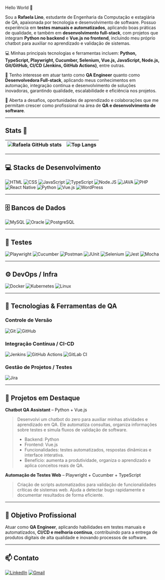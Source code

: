 Hello World 👋

Sou a **Rafaela Lino**, estudante de Engenharia da Computação e estagiária de QA, apaixonada por tecnologia e desenvolvimento de software. Possuo experiência em **testes manuais e automatizados**, aplicando boas práticas de qualidade, e também em **desenvolvimento full-stack**, com projetos que integram **Python no backend** e **Vue.js no frontend**, incluindo meu próprio chatbot para auxiliar no aprendizado e validação de sistemas.

💻 Minhas principais tecnologias e ferramentas incluem: **Python, TypeScript, Playwright, Cucumber, Selenium, Vue.js, JavaScript, Node.js, Git/GitHub, CI/CD (Jenkins, GitHub Actions)**, entre outras.

🎯 Tenho interesse em atuar tanto como **QA Engineer** quanto como **Desenvolvedora Full-stack**, aplicando meus conhecimentos em automação, integração contínua e desenvolvimento de soluções inovadoras, garantindo qualidade, escalabilidade e eficiência nos projetos.

🔗 Aberta a desafios, oportunidades de aprendizado e colaborações que me permitam crescer como profissional na área de **QA e desenvolvimento de software**.


---

## Stats 🚀

| ![Rafaela GitHub stats](https://github-readme-stats.vercel.app/api?username=rafaelalino01&show_icons=true&theme=radical) | ![Top Langs](https://github-readme-stats.vercel.app/api/top-langs/?username=rafaelalino01&layout=compact&theme=radical&cache_seconds=0) |
| --- | --- |

---

## 💻 Stacks de Desenvolvimento
![HTML](https://img.shields.io/badge/HTML5-E34F26?style=for-the-badge&logo=html5&logoColor=white) 
![CSS](https://img.shields.io/badge/CSS-239120?&style=for-the-badge&logo=css3&logoColor=white)
![JavaScript](https://img.shields.io/badge/JavaScript-323330?style=for-the-badge&logo=javascript&logoColor=F7DF1E)
![TypeScript](https://img.shields.io/badge/TypeScript-007ACC?style=for-the-badge&logo=typescript&logoColor=white)
![Node.JS](https://img.shields.io/badge/Node.js-43853D?style=for-the-badge&logo=node.js&logoColor=white)
![JAVA](https://img.shields.io/badge/Java-ED8B00?style=for-the-badge&logo=openjdk&logoColor=white)
![PHP](https://img.shields.io/badge/PHP-777BB4?style=for-the-badge&logo=php&logoColor=white)
![React Native](https://img.shields.io/badge/React_Native-20232A?style=for-the-badge&logo=react&logoColor=61DAFB)
![Python](https://img.shields.io/badge/Python-3776AB?style=for-the-badge&logo=python&logoColor=white)
![Vue.js](https://img.shields.io/badge/Vue.js-4FC08D?style=for-the-badge&logo=vue.js&logoColor=white)
![WordPress](https://img.shields.io/badge/WordPress-21759B?style=for-the-badge&logo=wordpress&logoColor=white)

---

## 🗄️ Bancos de Dados
![MySQL](https://img.shields.io/badge/MySQL-00000F?style=for-the-badge&logo=mysql&logoColor=white)
![Oracle](https://img.shields.io/badge/Oracle-F80000?style=for-the-badge&logo=oracle&logoColor=white)
![PostgreSQL](https://img.shields.io/badge/PostgreSQL-4169E1?style=for-the-badge&logo=postgresql&logoColor=white)

---

## 🧪 Testes
![Playwright](https://img.shields.io/badge/Playwright-2EAD33?style=for-the-badge&logo=playwright&logoColor=white)
![Cucumber](https://img.shields.io/badge/Cucumber-23D96C?style=for-the-badge&logo=cucumber&logoColor=white)
![Postman](https://img.shields.io/badge/Postman-FF6C37?style=for-the-badge&logo=postman&logoColor=white)
![JUnit](https://img.shields.io/badge/JUnit-25A162?style=for-the-badge&logo=junit5&logoColor=white)
![Selenium](https://img.shields.io/badge/Selenium-43B02A?style=for-the-badge&logo=selenium&logoColor=white)
![Jest](https://img.shields.io/badge/Jest-C21325?style=for-the-badge&logo=jest&logoColor=white)
![Mocha](https://img.shields.io/badge/Mocha-8D6748?style=for-the-badge&logo=mocha&logoColor=white)

---

## ⚙️ DevOps / Infra
![Docker](https://img.shields.io/badge/Docker-2496ED?style=for-the-badge&logo=docker&logoColor=white)
![Kubernetes](https://img.shields.io/badge/Kubernetes-326CE5?style=for-the-badge&logo=kubernetes&logoColor=white)
![Linux](https://img.shields.io/badge/Linux-FCC624?style=for-the-badge&logo=linux&logoColor=black)

---

## 🔹 Tecnologias & Ferramentas de QA
### Controle de Versão
![Git](https://img.shields.io/badge/Git-F05032?style=for-the-badge&logo=git&logoColor=white)
![GitHub](https://img.shields.io/badge/GitHub-181717?style=for-the-badge&logo=github&logoColor=white)

### Integração Contínua / CI-CD
![Jenkins](https://img.shields.io/badge/Jenkins-D24939?style=for-the-badge&logo=jenkins&logoColor=white)
![GitHub Actions](https://img.shields.io/badge/GitHub_Actions-2088FF?style=for-the-badge&logo=github-actions&logoColor=white)
![GitLab CI](https://img.shields.io/badge/GitLab_CI-FC6D26?style=for-the-badge&logo=gitlab&logoColor=white)

### Gestão de Projetos / Testes
![Jira](https://img.shields.io/badge/Jira-0052CC?style=for-the-badge&logo=jira&logoColor=white)

---

## 🤖 Projetos em Destaque

**Chatbot QA Assistant** – Python + Vue.js  
> Desenvolvi um chatbot do zero para auxiliar minhas atividades e aprendizado em QA. Ele automatiza consultas, organiza informações sobre testes e simula fluxos de validação de software.  
> - Backend: Python  
> - Frontend: Vue.js  
> - Funcionalidades: testes automatizados, respostas dinâmicas e interface interativa.  
> - Benefício: aumenta a produtividade, organiza o aprendizado e aplica conceitos reais de QA.

**Automação de Testes Web** – Playwright + Cucumber + TypeScript  
> Criação de scripts automatizados para validação de funcionalidades críticas de sistemas web. Ajuda a detectar bugs rapidamente e documentar resultados de forma eficiente.

---

## 🎯 Objetivo Profissional
Atuar como **QA Engineer**, aplicando habilidades em testes manuais e automatizados, **CI/CD e melhoria contínua**, contribuindo para a entrega de produtos digitais de alta qualidade e inovando processos de software.

---

## 📫 Contato
[![LinkedIn](https://img.shields.io/badge/LinkedIn-0A66C2?style=for-the-badge&logo=linkedin&logoColor=white)](https://www.linkedin.com/in/rafaela-lino-071659239/)
[![Gmail](https://img.shields.io/badge/Gmail-D14836?style=for-the-badge&logo=gmail&logoColor=white)](mailto:rafalino01@gmailcom)
